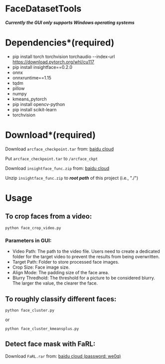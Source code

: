 # FaceDatasetTools
 
***Currently the GUI only supports Windows operating systems***

# Dependencies*(required)
- pip install torch torchvision torchaudio --index-url https://download.pytorch.org/whl/cu117
- pip install insightface==0.2.0
- onnx
- onnxruntime==1.15
- tqdm
- pillow
- numpy
- kmeans_pytorch
- pip install opencv-python
- pip install scikit-learn
- torchvision



# Download*(required)
Download ```arcface_checkpoint.tar``` from: [baidu cloud](https://pan.baidu.com/s/1ytCegRrORVoEyQyznMZREg?pwd=sjtu)

Put ```arcface_checkpoint.tar``` to ```/arcface_ckpt```

Download ```insightface_func.zip``` from:
[baidu cloud](https://pan.baidu.com/s/1hNLc5i0tnlFJC-Fbf5ox6Q?pwd=au23) 

Unzip ```insightface_func.zip``` to ***root path*** of this project (i.e., "./")

# Usage

## To crop faces from a video:
```python face_crop_video.py```


### Parameters in GUI:
- Video Path: The path to the video file. Users need to create a dedicated folder for the target video to prevent the results from being overwritten.
- Target Path: Folder to store processed face images.
- Crop Size: Face image size.
- Align Mode: The padding size of the face area.
- Blurry Thredhold: The threshold for a picture to be considered blurry. The larger the value, the clearer the face.


## To roughly classify different faces:
```python face_cluster.py```

or 

```python face_cluster_kmeansplus.py```

## Detect face mask with FaRL:

Download ```FaRL.rar``` from:
[baidu cloud (password: we0q)](https://pan.baidu.com/s/1umvmpGqe0e0tZPhc3msqwQ?pwd=we0q) 
